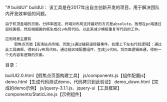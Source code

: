 "# buildUI" 
buildUI：
    该工具是在2017年出自主创新开发的项目，用于解决团队内开发效率低的问题。

    由于机顶盒端的页面，分辨率固定，终端对布局支持最好的方式是absolute，故想在pc端通过鼠标画框，然后根据画的框生成div布局代码，以此来减少模板重复写代码的工作。
    
    应用场景主要有
    	假焦点页面【高清站点终端，页面js通过捕获遥控器事件，处理上下左右代码逻辑】：通过此工具画框，得到div布局代码，通过给区域配置组件，生成js代码，将页面逻辑串通，得到一个无内容有逻辑的页面。



目录：

builUI2.0.html【假焦点页面构建工具】
js/components.js【组件配置js】
demo.html【生成代码测试demo，代码拷贝到此验证】
demo_down.html【完成的demo示例】
js/jquery-3.1.1.js、jquery-ui【工具框架】
components/StaticLine.js【示例组件】
